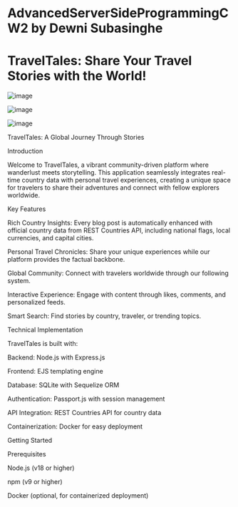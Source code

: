 # AdvancedServerSideProgrammingCW2 by Dewni Subasinghe

# TravelTales: Share Your Travel Stories with the World!

![image](https://github.com/user-attachments/assets/8deaf2e7-e4d4-45e0-b4ec-9ca5617f326e)

![image](https://github.com/user-attachments/assets/fb3ead4c-4c36-4f75-8385-e60396137496)

![image](https://github.com/user-attachments/assets/e3433d9b-f746-4cdb-8613-f5ccfe292c08)


TravelTales: A Global Journey Through Stories

Introduction

Welcome to TravelTales, a vibrant community-driven platform where wanderlust meets storytelling. This application seamlessly integrates real-time country data with personal travel experiences, creating a unique space for travelers to share their adventures and connect with fellow explorers worldwide.

Key Features

Rich Country Insights: Every blog post is automatically enhanced with official country data from REST Countries API, including national flags, local currencies, and capital cities.

Personal Travel Chronicles: Share your unique experiences while our platform provides the factual backbone.

Global Community: Connect with travelers worldwide through our following system.

Interactive Experience: Engage with content through likes, comments, and personalized feeds.

Smart Search: Find stories by country, traveler, or trending topics.

Technical Implementation

TravelTales is built with:

Backend: Node.js with Express.js

Frontend: EJS templating engine

Database: SQLite with Sequelize ORM

Authentication: Passport.js with session management

API Integration: REST Countries API for country data

Containerization: Docker for easy deployment

Getting Started

Prerequisites

Node.js (v18 or higher)

npm (v9 or higher)

Docker (optional, for containerized deployment)
